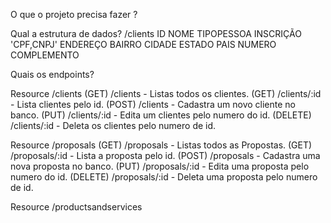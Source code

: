 O  que o projeto precisa fazer ?

Qual a estrutura de dados?
/clients
ID
NOME
TIPOPESSOA
INSCRIÇÃO 'CPF,CNPJ'
ENDEREÇO
BAIRRO
CIDADE
ESTADO
PAIS
NUMERO
COMPLEMENTO

Quais os endpoints?

Resource /clients
(GET) /clients - Listas todos os clientes.
(GET) /clients/:id - Lista clientes pelo id.
(POST) /clients - Cadastra um novo cliente no banco.
(PUT) /clients/:id  - Edita um clientes pelo numero do id. 
(DELETE) /clients/:id - Deleta os clientes pelo numero de id.

Resource /proposals
(GET) /proposals - Listas todos as Propostas.
(GET) /proposals/:id - Lista a proposta pelo id.
(POST) /proposals - Cadastra uma nova proposta no banco.
(PUT) /proposals/:id  - Edita uma proposta pelo numero do id. 
(DELETE) /proposals/:id - Deleta uma proposta pelo numero de id.

Resource /productsandservices

